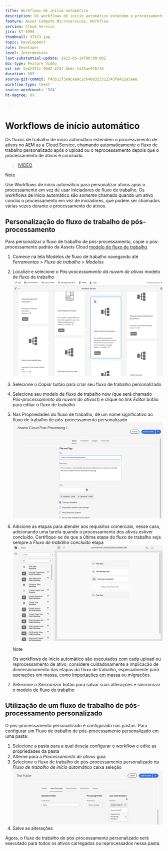 ```yaml
---
title: Workflows de início automático
description: Os workflows de início automático estendem o processamento de ativos, chamando automaticamente o fluxo de trabalho personalizado após o upload ou o reprocessamento.
feature: Asset Compute Microservices, Workflow
version: Cloud Service
jira: KT-4994
thumbnail: 37323.jpg
topic: Development
role: Developer
level: Intermediate
last-substantial-update: 2023-05-14T00:00:00Z
doc-type: Feature Video
exl-id: 5e423f2c-90d2-474f-8bdc-fa15ae976f18
duration: 385
source-git-commit: f4c621f3a9caa8c2c64b8323312343fe421a5aee
workflow-type: tm+mt
source-wordcount: '324'
ht-degree: 0%

---
```


# Workflows de início automático

Os fluxos de trabalho de início automático estendem o processamento de ativos no AEM as a Cloud Service, chamando automaticamente o fluxo de trabalho personalizado após o upload ou o reprocessamento depois que o processamento de ativos é concluído.

>[!VIDEO](https://video.tv.adobe.com/v/37323?quality=12&learn=on)

>[!NOTE]
>
>Use Workflows de início automático para personalizar ativos após o processamento em vez de usar Iniciadores de fluxo de trabalho. Os workflows de início automático são _somente_ chamado quando um ativo conclui o processamento em vez de iniciadores, que podem ser chamados várias vezes durante o processamento de ativos.

## Personalização do fluxo de trabalho de pós-processamento

Para personalizar o fluxo de trabalho de pós-processamento, copie o pós-processamento padrão da Assets Cloud [modelo de fluxo de trabalho](../../foundation/workflow/use-the-workflow-editor.md).

1. Comece na tela Modelos de fluxo de trabalho navegando até _Ferramentas_ > _Fluxo de trabalho_ > _Modelos_
2. Localize e selecione o _Pós-processamento da nuvem de ativos_ modelo de fluxo de trabalho<br/>
   ![Selecionar o modelo de fluxo de trabalho de pós-processamento da nuvem de ativos](assets/auto-start-workflow-select-workflow.png)
3. Selecione o _Copiar_ botão para criar seu fluxo de trabalho personalizado
4. Selecione seu modelo de fluxo de trabalho now (que será chamado _Pós-processamento da nuvem de ativos1_) e clique no link _Editar_ botão para editar o fluxo de trabalho
5. Nas Propriedades do fluxo de trabalho, dê um nome significativo ao fluxo de trabalho de pós-processamento personalizado<br/>
   ![Alterar o nome](assets/auto-start-workflow-change-name.png)
6. Adicione as etapas para atender aos requisitos comerciais, nesse caso, adicionando uma tarefa quando o processamento dos ativos estiver concluído. Certifique-se de que a última etapa do fluxo de trabalho seja sempre a _Fluxo de trabalho concluído_ etapa<br/>
   ![Adicionar etapas do fluxo de trabalho](assets/auto-start-workflow-customize-steps.png)

   >[!NOTE]
   >
   >Os workflows de início automático são executados com cada upload ou reprocessamento de ativo, considere cuidadosamente a implicação de dimensionamento das etapas do fluxo de trabalho, especialmente para operações em massa, como [Importações em massa](../../cloud-service/migration/bulk-import.md) ou migrações.

7. Selecione o _Sincronizar_ botão para salvar suas alterações e sincronizar o modelo de fluxo de trabalho

## Utilização de um fluxo de trabalho de pós-processamento personalizado

O pós-processamento personalizado é configurado nas pastas. Para configurar um Fluxo de trabalho de pós-processamento personalizado em uma pasta:

1. Selecione a pasta para a qual deseja configurar o workflow e edite as propriedades da pasta
2. Alterne para a _Processamento de ativos_ guia
3. Selecione o fluxo de trabalho de pós-processamento personalizado na _Fluxo de trabalho de início automático_ caixa seleção<br/>
   ![Definir o fluxo de trabalho de pós-processamento](assets/auto-start-workflow-set-workflow.png)
4. Salve as alterações

Agora, o fluxo de trabalho de pós-processamento personalizado será executado para todos os ativos carregados ou reprocessados nessa pasta.
